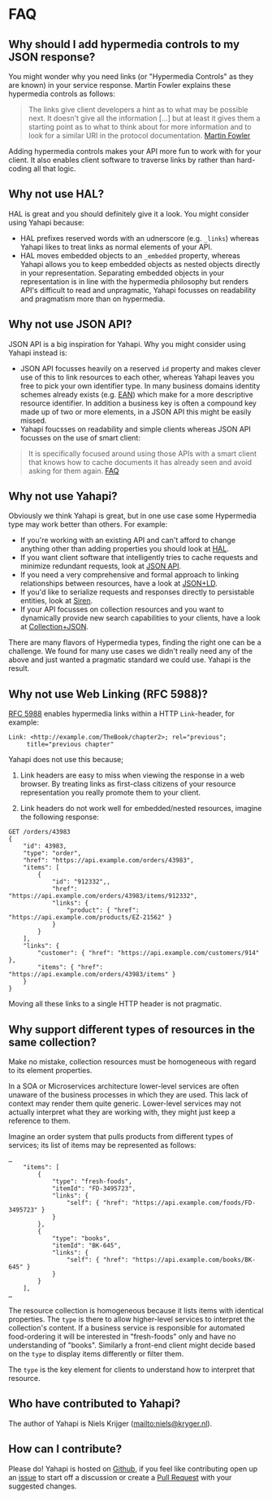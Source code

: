 # FAQ

## Why should I add hypermedia controls to my JSON response?

You might wonder why you need links (or "Hypermedia Controls" as they are known) in your service response. Martin Fowler explains these hypermedia controls as follows:

> The links give client developers a hint as to what may be possible next. It doesn't give all the information […] but at least it gives them a starting point as to what to think about for more information and to look for a similar URI in the protocol documentation. [Martin Fowler](http://martinfowler.com/articles/richardsonMaturityModel.html)

Adding hypermedia controls makes your API more fun to work with for your client. It also enables client software to traverse links by rather than hard-coding all that logic.

## Why not use HAL?

HAL is great and you should definitely give it a look. You might consider using Yahapi because:

* HAL prefixes reserved words with an udnerscore (e.g. `_links`) whereas Yahapi likes to treat links as normal elements of your API.
* HAL moves embedded objects to an `_embedded` property, whereas Yahapi allows you to keep embedded objects as nested objects directly in your representation. Separating embedded objects in your representation is in line with the hypermedia philosophy but renders API's difficult to read and unpragmatic, Yahapi focusses on readability and pragmatism more than on hypermedia.

## Why not use JSON API?

JSON API is a big inspiration for Yahapi. Why you might consider using Yahapi instead is:

* JSON API focusses heavily on a reserved `id` property and makes clever use of this to link resources to each other, whereas Yahapi leaves you free to pick your own identifier type. In many business domains identity schemes already exists (e.g. [EAN](http://en.wikipedia.org/wiki/International_Article_Number_(EAN))) which make for a more descriptive resource identifier. In addition a business key is often a compound key made up of two or more elements, in a JSON API this might be easily missed.
* Yahapi foucsses on readability and simple clients whereas JSON API focusses on the use of smart client:
> It is specifically focused around using those APIs with a smart client that knows how to cache documents it has already seen and avoid asking for them again. [FAQ](http://jsonapi.org/faq/)

## Why not use Yahapi?

Obviously we think Yahapi is great, but in one use case some Hypermedia type may work better than others. For example:

* If you're working with an existing API and can't afford to change anything other than adding properties you should look at [HAL](http://stateless.co/hal_specification.html).
* If you want client software that intelligently tries to cache requests and minimize redundant requests, look at [JSON API](http://jsonapi.org/). 
* If you need a very comprehensive and formal approach to linking relationships between resources, have a look at [JSON+LD](http://json-ld.org/).
* If you'd like to serialize requests and responses directly to persistable entities, look at [Siren](https://github.com/kevinswiber/siren).
* If your API focusses on collection resources and you want to dynamically provide new search capabilities to your clients, have a look at [Collection+JSON](http://amundsen.com/media-types/collection/).

There are many flavors of Hypermedia types, finding the right one can be a challenge. We found for many use cases we didn't really need any of the above and just wanted a pragmatic standard we could use. Yahapi is the result.

## Why not use Web Linking (RFC 5988)?

[RFC 5988](http://tools.ietf.org/html/rfc5988) enables hypermedia links within a HTTP `Link`-header, for example:

	Link: <http://example.com/TheBook/chapter2>; rel="previous";
         title="previous chapter"

Yahapi does not use this because;

1) Link headers are easy to miss when viewing the response in a web browser. By treating links as first-class citizens of your resource representation you really promote them to your client.

2) Link headers do not work well for embedded/nested resources, imagine the following response:

```
GET /orders/43983
{
    "id": 43983,
    "type": "order",
    "href": "https://api.example.com/orders/43983",
    "items": [
        {
            "id": "912332",,
            "href": "https://api.example.com/orders/43983/items/912332",
            "links": {
                "product": { "href": "https://api.example.com/products/EZ-21562" }
            }
        }
    ],
    "links": {
        "customer": { "href": "https://api.example.com/customers/914" },
        "items": { "href": "https://api.example.com/orders/43983/items" }
    }
}
```
Moving all these links to a single HTTP header is not pragmatic.

## Why support different types of resources in the same collection?

Make no mistake, collection resources must be homogeneous with regard to its element properties.

In a SOA or Microservices architecture lower-level services are often unaware of the business processes in which they are used. This lack of context may render them quite generic. Lower-level services may not actually interpret what they are working with, they might just keep a reference to them. 

Imagine an order system that pulls products from different types of services; its list of items may be represented as follows:

```
…
	"items": [
        {
            "type": "fresh-foods",
            "itemId": "FD-3495723",
            "links": {
                "self": { "href": "https://api.example.com/foods/FD-3495723" }
            }
        },
        {
            "type": "books",
            "itemId": "BK-645",
            "links": {
                "self": { "href": "https://api.example.com/books/BK-645" }
            }
        }
    ],
…
```
The resource collection is homogeneous because it lists items with identical properties. The `type`  is there to allow higher-level services to interpret the collection's content. If a business service is responsible for automated food-ordering it will be interested in "fresh-foods" only and have no understanding of "books". Similarly a front-end client might decide based on the `type` to display items differently or filter them.

The `type` is the key element for clients to understand how to interpret that resource.

## Who have contributed to Yahapi?

The author of Yahapi is Niels Krijger (<mailto:niels@kryger.nl>).

## How can I contribute?

Please do! Yahapi is hosted on [Github](https://github.com/nielskrijger/yahapi), if you feel like contributing open up an [issue](https://github.com/nielskrijger/yahapi/issues) to start off a discussion or create a [Pull Request](https://github.com/nielskrijger/yahapi/pulls) with your suggested changes.

